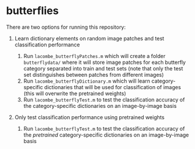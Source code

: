 # butterflies
 
There are two options for running this repository: 

1. Learn dictionary elements on random image patches and test classification performance
    1. Run `lacombe_butterflyPatches.m` which will create a folder `butterflydata/` where it will store image patches for each butterfly category separated into train and test sets (note that only the test set distinguishes between patches from different images)
    2. Run `lacombe_butterflyDictionary.m` which will learn category-specific dictionaries that will be used for classification of images (this will overwrite the pretrained weights)
    3. Run `lacombe_butterflyTest.m` to test the classification accuracy of the category-specific dictionaries on an image-by-image basis

2. Only test classification performance using pretrained weights
    1. Run `lacombe_butterflyTest.m` to test the classification accuracy of the *pretrained* category-specific dictionaries on an image-by-image basis


